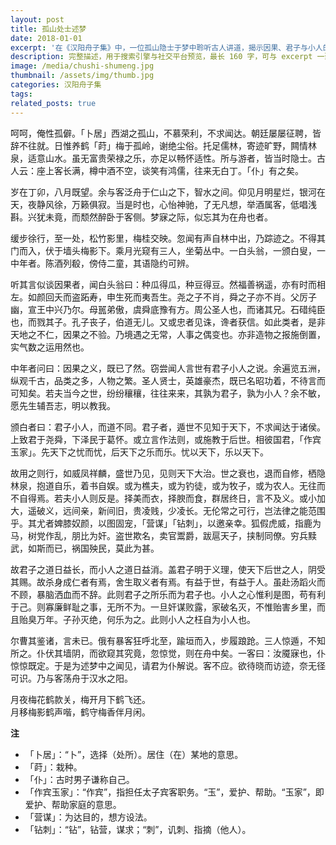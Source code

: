 ```yaml
---
layout: post
title: 孤山处士述梦
date: 2018-01-01
excerpt: '在《汉阳舟子集》中，一位孤山隐士于梦中聆听古人讲道，揭示因果、君子与小人的伦理差别，以及儒释道三教思想的诗性融合。In The Hanyang Boatman’s Anthology, a hermit dreams of sages debating virtue and karma, unveiling a poetic fusion of Confucian, Taoist, and Buddhist ethics through allegorical dream vision.'
description: 完整描述，用于搜索引擎与社交平台预览，最长 160 字，可与 excerpt 一致
image: /media/chushi-shumeng.jpg
thumbnail: /assets/img/thumb.jpg
categories: 汉阳舟子集
tags: 
related_posts: true
---
```


呵呵，俺性孤僻。「卜居」西湖之孤山，不慕荣利，不求闻达。朝廷屡屡征聘，皆辞不往就。日惟养鹤「莳」梅于孤岭，谢绝尘俗。托足儒林，寄迹旷野，闗情林泉，适意山水。虽无富贵荣禄之乐，亦足以畅怀适性。所与游者，皆当时隐士。古人云：座上客长满，樽中酒不空，谈笑有鸿儒，往来无白丁。「仆」有之矣。

岁在丁卯，八月既望。余与客泛舟于仁山之下，智水之间。仰见月明星烂，银河在天，夜静风徐，万籁俱寂。当是时也，心怡神驰，了无凡想，举酒属客，低唱浅斟。兴犹未竟，而颓然醉卧于客侧。梦寐之际，似忘其为在舟也者。

缓步徐行，至一处，松竹影里，梅桂交映。忽闻有声自林中出，乃踪迹之。不得其门而入，伏于墙头梅影下。乘月光窥有三人，坐菊丛中。一白头翁，一颁白叟，一中年者。陈酒列殽，傍侍二童，其语隐约可辨。

听其言似谈因果者，闻白头翁曰：种瓜得瓜，种豆得豆。然福善祸遥，亦有时而相左。如颜回夭而盗跖寿，申生死而夷吾生。尧之子不肖，舜之子亦不肖。父厉子幽，宣王中兴乃尔。母嚚弟傲，虞舜底豫有方。周公圣人也，而诸其兄。石碏纯臣也，而戮其子。孔子丧子，伯道无儿。又或忠者见诛，谗者获信。如此类者，是非天地之不仁，因果之不验。乃境遇之无常，人事之偶变也。亦非造物之报施倒置，实气数之运用然也。

中年者问曰：因果之义，既已了然。窃尝闻人言世有君子小人之说。余遍览五洲，纵观千古，品类之多，人物之繁。圣人贤士，英雄豪杰，既已名昭功着，不待言而可知矣。若夫当今之世，纷纷穰穰，往往来来，其孰为君子，孰为小人？余不敏，愿先生辅吾志，明以教我。

颁白者曰：君子小人，而道不同。君子者，遁世不见知于天下，不求闻达于诸侯。上致君于尧舜，下泽民于葛怀。或立言作法则，或施教于后世。相彼国君，「作宾玉家」。先天下之忧而忧，后天下之乐而乐。忧以天下，乐以天下。

故用之则行，如威凤祥麟，盛世乃见，见则天下大治。世之衰也，退而自修，栖隐林泉，抱道自乐，着书自娱。或为樵夫，或为钓徒，或为牧子，或为农人。无往而不自得焉。若夫小人则反是。择美而衣，择腴而食，群居终日，言不及义。或小加大，遥破义，远间亲，新间旧，贵凌贱，少凌长。无伦常之可行，岂法律之能范围乎。其尤者婢膝奴颜，以图固宠，「营谋」「钻刺」，以邀亲幸。狐假虎威，指鹿为马，树党作乱，朋比为奸。盗世欺名，卖官鬻爵，跋扈天子，挟制同僚。穷兵黩武，如斯而已，祸国殃民，莫此为甚。

故君子之道日益长，而小人之道日益消。盖君子明于义理，使天下后世之人，阴受其赐。故杀身成仁者有焉，舍生取义者有焉。有益于世，有益于人。虽赴汤蹈火而不顾，暴脑洒血而不辞。此则君子之所乐而为君子也。小人之心惟利是图，苟有利于己。则寡廉鲜耻之事，无所不为。一旦奸谋败露，家破名灭，不惟贻害乡里，而且贻臭万年。子孙灭绝，何乐为之。此则小人之枉自为小人也。

尔曹其鉴诸，言未已。俄有暴客狂呼北至，踰垣而入，步履踉跄。三人惊遁，不知所之。仆伏其墙阴，而欲窥其究竟，忽惊觉，则在舟中矣。一客曰：汝魇寐也，仆惊惊既定。于是为述梦中之闻见，请君为仆解说。客不应。欲待晓而访迹，奈无径可识。乃与客荡舟于汉水之阳。

月夜梅花鹤款关，梅开月下鹤飞还。  
月移梅影鹤声喈，鹤守梅香伴月闲。

**注**

- 「卜居」：“卜”，选择（处所）。居住（在）某地的意思。
- 「莳」：栽种。
- 「仆」：古时男子谦称自己。
- 「作宾玉家」：“作宾”，指担任太子宾客职务。“玉”，爱护、帮助。“玉家”，即爱护、帮助家庭的意思。
- 「营谋」：为达目的，想方设法。
- 「钻刺」：“钻”，钻营，谋求；“刺”，讥刺、指摘（他人）。
